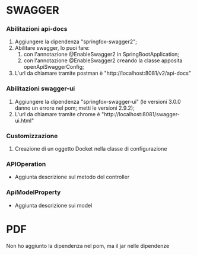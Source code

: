 # SWAGGER

### Abilitazioni api-docs

1. Aggiungere la dipendenza "springfox-swagger2";
2. Abilitare swagger, lo puoi fare:
   1. con l'annotazione @EnableSwagger2 in SpringBootApplication;
   2. con l'annotazione @EnableSwagger2 creando la classe apposita openApiSwaggerConfig;
3. L'url da chiamare tramite postman è "http://localhost:8081/v2/api-docs"

### Abilitazioni swagger-ui

1. Aggiungere la dipendenza "springfox-swagger-ui" (le versioni 3.0.0 danno un errore nel pom; metti le versioni 2.9.2);
3. L'url da chiamare tramite chrome è "http://localhost:8081/swagger-ui.html"

### Customizzazione 

1. Creazione di un oggetto Docket nella classe di configurazione 

### APIOperation

* Aggiunta descrizione sul metodo del controller

### ApiModelProperty

* Aggiunta descrizione sui model

# PDF

Non ho aggiunto la dipendenza nel pom, ma il jar nelle dipendenze